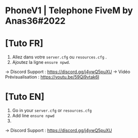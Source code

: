 # PhoneV1 | Telephone FiveM by Anas36#2022

# [Tuto FR]

1. Allez dans votre ``server.cfg`` ou ``resources.cfg`` .
2. Ajoutez la ligne ``ensure npwd``.
   
-> Discord Support : https://discord.gg/j4ywQ5puXU
-> Vidéo Prévisualisation : https://youtu.be/59Qi9vtak6I

# [Tuto EN] 

1. Go in your ``server.cfg`` or ``resources.cfg`` 
2. Add line ``ensure npwd``
3. 
-> Discord Support : https://discord.gg/j4ywQ5puXU
